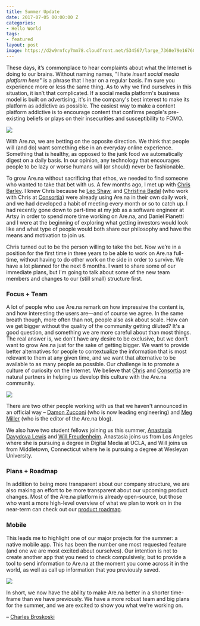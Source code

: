 ```yaml
---
title: Summer Update
date: 2017-07-05 00:00:00 Z
categories:
- Hello World
tags:
- featured
layout: post
image: https://d2w9rnfcy7mm78.cloudfront.net/534567/large_7368e79e167603cc561e5770800233df.jpg
---
```

These days, it’s commonplace to hear complaints about what the Internet is doing to our brains. Without naming names, "I hate _insert social media platform here_" is a phrase that I hear on a regular basis. I'm sure you experience more or less the same thing. As to why we find ourselves in this situation, it isn’t that complicated. If a social media platform's business model is built on advertising, it's in the company's best interest to make its platform as addictive as possible. The easiest way to make a content platform addictive is to encourage content that confirms people's pre-existing beliefs or plays on their insecurities and susceptibility to FOMO.

[![](https://d2w9rnfcy7mm78.cloudfront.net/75689/large_435d272a2d6632f57165027f644197f2.jpg)](https://www.are.na/block/75689)
 
With Are.na, we are betting on the opposite direction. We think that people will (and do) want something else in an everyday online experience. Something that is healthy, as opposed to the junk food we automatically digest on a daily basis. In our opinion, any technology that encourages people to be lazy or worse humans will (or should) never be fashionable.
 
To grow Are.na without sacrificing that ethos, we needed to find someone who wanted to take that bet with us. A few months ago, I met up with [Chris Barley](https://www.are.na/christopher-barley). I knew Chris because he [Leo Shaw](https://www.are.na/leo-shaw), and [Christina Badal](https://www.are.na/christina-badal) (who work with Chris at [Consortia](http://consortia.net)) were already using Are.na in their own daily work, and we had developed a habit of meeting every month or so to catch up. I had recently gone down to part-time at my job as a software engineer at Artsy in order to spend more time working on Are.na, and Daniel Pianetti and I were at the beginning of exploring what getting investors would look like and what type of people would both share our philosophy and have the means and motivation to join us.
  
Chris turned out to be the person willing to take the bet. Now we’re in a position for the first time in three years to be able to work on Are.na full-time, without having to do other work on the side in order to survive. We have a lot planned for the next 6 months. I want to share some of our immediate plans, but I'm going to talk about some of the new team members and changes to our (still small) structure first.
 
### Focus + Team
A lot of people who use Are.na remark on how impressive the content is, and how interesting the users are—and of course we agree. In the same breath though, more often than not, people also ask about scale. How can we get bigger without the quality of the community getting diluted? It's a good question, and something we are more careful about than most things. The real answer is, we don't have any desire to be exclusive, but we don't want to grow Are.na just for the sake of getting bigger. We want to provide better alternatives for people to contextualize the information that is most relevant to them at any given time, and we want that alternative to be available to as many people as possible. Our challenge is to promote a culture of curiosity on the Internet. We believe that [Chris](https://www.are.na/christopher-barley) and [Consortia](https://www.are.na/consortia-systems) are natural partners in helping us develop this culture with the Are.na community. 

![](https://d2w9rnfcy7mm78.cloudfront.net/47784/large_ea25cce6987287f03e7591c9eab37e95.jpg)

There are two other people working with us that we haven't announced in an official way – [Damon Zucconi](https://www.are.na/damon-zucconi) (who is now leading engineering) and [Meg Miller](https://www.are.na/meg-miller) (who is the editor of the Are.na blog).
 
We also have two student fellows joining us this summer, [Anastasia Davydova Lewis](https://www.are.na/anastasia-davydova-lewis) and [Will Freudenheim](https://www.are.na/will-freudenheim). Anastasia joins us from Los Angeles where she is pursuing a degree in Digital Media at UCLA, and Will joins us from Middletown, Connecticut where he is pursuing a degree at Wesleyan University.
 
### Plans + Roadmap
In addition to being more transparent about our company structure, we are also making an effort to be more transparent about our upcoming product changes. Most of the Are.na platform is already open-source, but those who want a more high-level overview of what we plan to work on in the near-term can check out our [product roadmap](https://github.com/aredotna/ervell/projects/1).
 
### Mobile
This leads me to highlight one of our major projects for the summer: a native mobile app. This has been the number one most requested feature (and one we are most excited about ourselves). Our intention is not to create another app that you need to check compulsively, but to provide a tool to send information to Are.na at the moment you come across it in the world, as well as call up information that you previously saved.

![](https://d2w9rnfcy7mm78.cloudfront.net/1111572/large_8eeb664372c5ae85c4320176992aa675.png)
 
In short, we now have the ability to make Are.na better in a shorter time-frame than we have previously. We have a more robust team and big plans for the summer, and we are excited to show you what we're working on.

– [Charles Broskoski](https://www.are.na/charles-broskoski)
